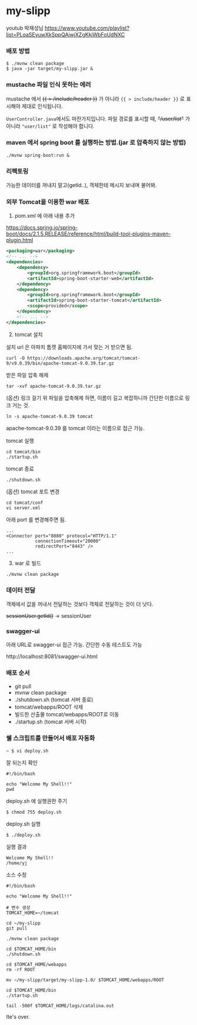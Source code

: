 # my-slipp
youtub 박재성님 https://www.youtube.com/playlist?list=PLqaSEyuwXkSppQAjwjXZgKkjWbFoUdNXC

### 배포 방법
```
$ ./mvnw clean package 
$ java -jar target/my-slipp.jar &
```

### mustache 파일 인식 못하는 에러
mustache 에서 ~~{{ > /include/header }}~~ 가 아니라 `{{ > include/header }}` 로 표시해야 제대로 인식됩니다.  
 
`UserController.java`에서도 마찬가지입니다. 파일 경로를 표시할 때, ~~"/user/list"~~ 가 아니라 `"user/list"` 로 작성해야 합니다.
 
 
### maven 에서 spring boot 를 실행하는 방법.(jar 로 압축하지 않는 방법)
```
./mvnw spring-boot:run &
```

### 리펙토링
가능한 데이터를 꺼내지 말고(getId..), 객체한테 메시지 보내며 물어봐. 

### 외부 Tomcat을 이용한 war 배포
1. pom.xml 에 아래 내용 추가

https://docs.spring.io/spring-boot/docs/2.1.5.RELEASE/reference/html/build-tool-plugins-maven-plugin.html
```xml
<packaging>war</packaging>
<!-- ... -->
<dependencies>
    <dependency>
        <groupId>org.springframework.boot</groupId>
        <artifactId>spring-boot-starter-web</artifactId>
    </dependency>
    <dependency>
        <groupId>org.springframework.boot</groupId>
        <artifactId>spring-boot-starter-tomcat</artifactId>
        <scope>provided</scope>
    </dependency>
    <!-- ... -->
</dependencies>
```

2. tomcat 설치 

설치 url 은 아파치 톰캣 홈페이지에 가서 맞는 거 받으면 됨.
```
curl -O https://downloads.apache.org/tomcat/tomcat-9/v9.0.39/bin/apache-tomcat-9.0.39.tar.gz
```
받은 파일 압축 해제
```
tar -xvf apache-tomcat-9.0.39.tar.gz
```
(옵션) 링크 걸기 
위 파일을 압축해제 하면, 이름이 길고 복잡하니까 간단한 이름으로 링크 거는 것.
```
ln -s apache-tomcat-9.0.39 tomcat
```
apache-tomcat-9.0.39 를 tomcat 이라는 이름으로 접근 가능. 

tomcat 실행 
```
cd tomcat/bin
./startup.sh
```

tomcat 종료
```
./shutdown.sh
```

(옵션) tomcat 포트 변경
```
cd tomcat/conf
vi server.xml
```
아래 port 를 변경해주면 됨.
```
...
<Connector port="8080" protocol="HTTP/1.1"
           connectionTimeout="20000"
           redirectPort="8443" />
...
```

3. war 로 빌드
```
./mvnw clean package 
```

### 데이터 전달
객체에서 값을 꺼내서 전달하는 것보다 객체로 전달하는 것이 더 낫다. 

~~sessionUser.getId()~~ -> sessionUser
  
### swagger-ui
아래 URL로 swagger-ui 접근 가능. 간단한 수동 테스트도 가능

http://localhost:8081/swagger-ui.html

### 배포 순서
- git pull
- mvnw clean package
- ./shutdown.sh (tomcat 서버 종료)
- tomcat/webapps/ROOT 삭제
- 빌드한 산출물 tomcat/webapps/ROOT로 이동
- ./startup.sh (tomcat 서버 시작)

### 쉘 스크립트를 만들어서 배포 자동화
```
~ $ vi deploy.sh
```

잘 되는지 확인
```
#!/bin/bash

echo "Welcome My Shell!!"
pwd
```

deploy.sh 에 실행권한 주기
```shell
$ chmod 755 deploy.sh
```

deploy.sh 실행
```shell
$ ./deploy.sh
```

실행 결과 
```shell
Welcome My Shell!!
/home/yj
```

소스 수정
```shell
#!/bin/bash

echo "Welcome My Shell!!"

# 변수 생성
TOMCAT_HOME=~/tomcat

cd ~/my-slipp
git pull

./mvnw clean package

cd $TOMCAT_HOME/bin
./shutdown.sh

cd $TOMCAT_HOME/webapps
rm -rf ROOT

mv ~/my-slipp/target/my-slipp-1.0/ $TOMCAT_HOME/webapps/ROOT

cd $TOMCAT_HOME/bin
./startup.sh

tail -500f $TOMCAT_HOME/logs/catalina.out
```

Ite's over.